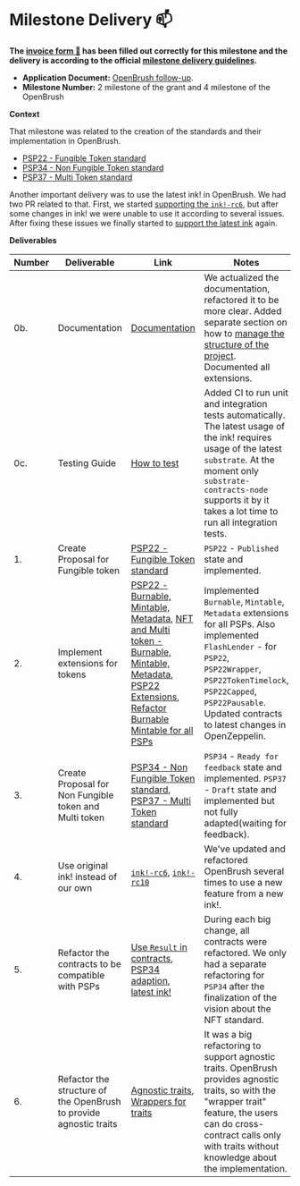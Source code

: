 # Milestone Delivery :mailbox:

**The [invoice form :pencil:](https://docs.google.com/forms/d/e/1FAIpQLSfmNYaoCgrxyhzgoKQ0ynQvnNRoTmgApz9NrMp-hd8mhIiO0A/viewform) has been filled out correctly for this milestone and the delivery is according to the official [milestone delivery guidelines](https://github.com/w3f/Grants-Program/blob/master/docs/milestone-deliverables-guidelines.md).**  

* **Application Document:** [OpenBrush follow-up](https://github.com/w3f/Grants-Program/blob/master/applications/openbrush-follow-up.md).
* **Milestone Number:** 2 milestone of the grant and 4 milestone of the OpenBrush

**Context**

That milestone was related to the creation of the standards and their implementation in OpenBrush.
- [PSP22 - Fungible Token standard](https://github.com/w3f/PSPs/pull/22)
- [PSP34 - Non Fungible Token standard](https://github.com/w3f/PSPs/pull/34)
- [PSP37 - Multi Token standard](https://github.com/w3f/PSPs/pull/37)

Another important delivery was to use the latest ink! in OpenBrush.
We had two PR related to that. First, we started [supporting the `ink!-rc6`](https://github.com/Supercolony-net/openbrush-contracts/pull/53), but after some changes in ink! we were unable to use it according to several issues.
After fixing these issues we finally started to [support the latest ink](https://github.com/Supercolony-net/openbrush-contracts/pull/78) again.

**Deliverables**

| Number | Deliverable                                                         | Link                                                                                                                                                                                                                                                                                                                                                                                                                        | Notes                                                                                                                                                                                                                                            |
|--------|---------------------------------------------------------------------|-----------------------------------------------------------------------------------------------------------------------------------------------------------------------------------------------------------------------------------------------------------------------------------------------------------------------------------------------------------------------------------------------------------------------------|--------------------------------------------------------------------------------------------------------------------------------------------------------------------------------------------------------------------------------------------------|
| 0b.    | Documentation                                                       | [Documentation](https://docs.openbrush.io)                                                                                                                                                                                                                                                                                                                                                                                  | We actualized the documentation, refactored it to be more clear. Added separate section on how to [manage the structure of the project](https://docs.openbrush.io/smart-contracts/example/overview). Documented all extensions.                  |
| 0c.    | Testing Guide                                                       | [How to test](https://github.com/Supercolony-net/openbrush-contracts#installation--testing)                                                                                                                                                                                                                                                                                                                                 | Added CI to run unit and integration tests automatically. The latest usage of the ink! requires usage of the latest `substrate`. At the moment only `substrate-contracts-node` supports it by it takes a lot time to run all integration tests.  |
| 1.     | Create Proposal for Fungible token                                  | [PSP22 - Fungible Token standard](https://github.com/w3f/PSPs/pull/22)                                                                                                                                                                                                                                                                                                                                                      | `PSP22` - `Published` state and implemented.                                                                                                                                                                                                     |
| 2.     | Implement extensions for tokens                                     | [PSP22 - Burnable, Mintable, Metadata](https://github.com/Supercolony-net/openbrush-contracts/pull/43), [NFT and Multi token - Burnable, Mintable, Metadata](https://github.com/Supercolony-net/openbrush-contracts/pull/45), [PSP22 Extensions](https://github.com/Supercolony-net/openbrush-contracts/pull/47), [Refactor Burnable Mintable for all PSPs](https://github.com/Supercolony-net/openbrush-contracts/pull/73) | Implemented `Burnable`, `Mintable`, `Metadata` extensions for all PSPs. Also implemented `FlashLender` - for `PSP22`, `PSP22Wrapper`, `PSP22TokenTimelock`, `PSP22Capped`, `PSP22Pausable`. Updated contracts to latest changes in OpenZeppelin. |
| 3.     | Create Proposal for Non Fungible token and Multi token              | [PSP34 - Non Fungible Token standard](https://github.com/w3f/PSPs/pull/34), [PSP37 - Multi Token standard](https://github.com/w3f/PSPs/pull/37)                                                                                                                                                                                                                                                                             | `PSP34` - `Ready for feedback` state and implemented. `PSP37` - `Draft` state and implemented but not fully adapted(waiting for feedback).                                                                                                       |
| 4.     | Use original ink! instead of our own                                | [`ink!-rc6`](https://github.com/Supercolony-net/openbrush-contracts/pull/53), [`ink!-rc10`](https://github.com/Supercolony-net/openbrush-contracts/pull/78)                                                                                                                                                                                                                                                                 | We've updated and refactored OpenBrush several times to use a new feature from a new ink!.                                                                                                                                                       |
| 5.     | Refactor the contracts to be compatible with PSPs                   | [Use `Result` in contracts](https://github.com/Supercolony-net/openbrush-contracts/pull/51), [PSP34 adaption](https://github.com/Supercolony-net/openbrush-contracts/pull/74), [latest ink!](https://github.com/Supercolony-net/openbrush-contracts/pull/78)                                                                                                                                                                | During each big change, all contracts were refactored. We only had a separate refactoring for `PSP34` after the finalization of the vision about the NFT standard.                                                                               |
| 6.     | Refactor the structure of the OpenBrush to provide agnostic traits  | [Agnostic traits](https://github.com/Supercolony-net/openbrush-contracts/pull/58), [Wrappers for traits](https://github.com/Supercolony-net/openbrush-contracts/pull/54)                                                                                                                                                                                                                                                    | It was a big refactoring to support agnostic traits. OpenBrush provides agnostic traits, so with the "wrapper trait" feature, the users can do cross-contract calls only with traits without knowledge about the implementation.                 |
